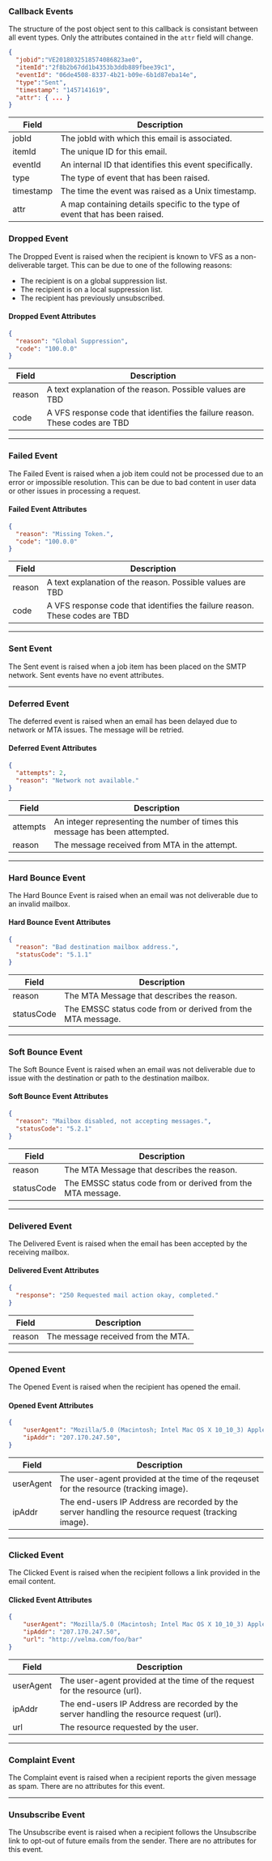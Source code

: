 ### Callback Events

The structure of the post object sent to this callback is consistant between all event types. Only the attributes contained in the <code>attr</code> field will change.

```json
{
  "jobid":"VE2018032518574086823ae0",
  "itemId":"2f8b2b67dd1b4353b3ddb889fbee39c1",
  "eventId": "06de4508-8337-4b21-b09e-6b1d87eba14e",
  "type":"Sent",
  "timestamp": "1457141619",
  "attr": { ... }
}
```

|Field  |Description  |
|--|--|
| jobId |The jobId with which this email is associated.  |
| itemId |The unique ID for this email.  |
| eventId |An internal ID that identifies this event specifically.  |
| type |The type of event that has been raised. |
| timestamp |The time the event was raised as a Unix timestamp.  |
| attr |A map containing details specific to the type of event that has been raised.  |


### Dropped Event

The Dropped Event is raised when the recipient is known to VFS as a non-deliverable target.  This can be due to one of the following reasons:

* The recipient is on a global suppression list.
* The recipient is on a local suppression list.
* The recipient has previously unsubscribed.

#### Dropped Event Attributes

```json
{
  "reason": "Global Suppression",
  "code": "100.0.0"
}
```

|Field   |Description   |
|---|---|
|reason   | A text explanation of the reason. Possible values are TBD  |
|code   | A VFS response code that identifies the failure reason. These codes are TBD  |

<hr>


### Failed Event

The Failed Event is raised when a job item could not be processed due to an error or impossible resolution. This can be due to bad content in user data or other issues in processing a request.

#### Failed Event Attributes

```json
{
  "reason": "Missing Token.",
  "code": "100.0.0"
}
```

|Field   |Description   |
|---|---|
|reason   | A text explanation of the reason. Possible values are TBD  |
|code   | A VFS response code that identifies the failure reason. These codes are TBD  |

<hr>


### Sent Event

The Sent event is raised when a job item has been placed on the SMTP network. Sent events have no event attributes.

<hr>


### Deferred Event

The deferred event is raised when an email has been delayed due to network or MTA issues. The message will be retried.


#### Deferred Event Attributes

```json
{
  "attempts": 2,
  "reason": "Network not available."
}
```

|Field   |Description   |
|---|---|
|attempts | An integer representing the number of times this message has been attempted. |
|reason   | The message received from MTA in the attempt. |

<hr>


### Hard Bounce Event

The Hard Bounce Event is raised when an email was not deliverable due to an invalid mailbox.

#### Hard Bounce Event Attributes

```json
{
  "reason": "Bad destination mailbox address.",
  "statusCode": "5.1.1"
}
```

|Field   |Description   |
|---|---|
|reason | The MTA Message that describes the reason. |
|statusCode | The EMSSC status code from or derived from the MTA message. |

<hr>

### Soft Bounce Event
The Soft Bounce Event is raised when an email was not deliverable due to issue with the destination or path to the destination mailbox.

#### Soft Bounce Event Attributes

```json
{
  "reason": "Mailbox disabled, not accepting messages.",
  "statusCode": "5.2.1"
}
```

|Field   |Description   |
|---|---|
|reason | The MTA Message that describes the reason. |
|statusCode | The EMSSC status code from or derived from the MTA message. |

<hr>

### Delivered Event
The Delivered Event is raised when the email has been accepted by the receiving mailbox.

#### Delivered Event Attributes

```json
{
  "response": "250 Requested mail action okay, completed."
}
```

|Field   |Description   |
|---|---|
|reason | The message received from the MTA. |

<hr>

### Opened Event
The Opened Event is raised when the recipient has opened the email.

#### Opened Event Attributes

```json
{
    "userAgent": "Mozilla/5.0 (Macintosh; Intel Mac OS X 10_10_3) AppleWebKit/537.36 (KHTML, like Gecko) Chrome/41.0.2272.118 Safari/537.36",
    "ipAddr": "207.170.247.50",
}
```

|Field   |Description   |
|---|---|
|userAgent | The user-agent provided at the time of the reqeuset for the resource (tracking image). |
|ipAddr | The end-users IP Address are recorded by the server handling the resource request (tracking image). |

<hr>

### Clicked Event
The Clicked Event is raised when the recipient follows a link provided in the email content.

#### Clicked Event Attributes

```json
{
    "userAgent": "Mozilla/5.0 (Macintosh; Intel Mac OS X 10_10_3) AppleWebKit/537.36 (KHTML, like Gecko) Chrome/41.0.2272.118 Safari/537.36",
    "ipAddr": "207.170.247.50",
    "url": "http://velma.com/foo/bar"
}
```

|Field   |Description   |
|---|---|
|userAgent | The user-agent provided at the time of the request for the resource (url). |
|ipAddr | The end-users IP Address are recorded by the server handling the resource request (url). |
|url | The resource requested by the user. |

<hr>

### Complaint Event
The Complaint event is raised when a recipient reports the given message as spam. There are no attributes for this event.

<hr>

### Unsubscribe Event
The Unsubscribe event is raised when a recipient follows the Unsubscribe link to opt-out of future emails from the sender. There are no attributes for this event.
